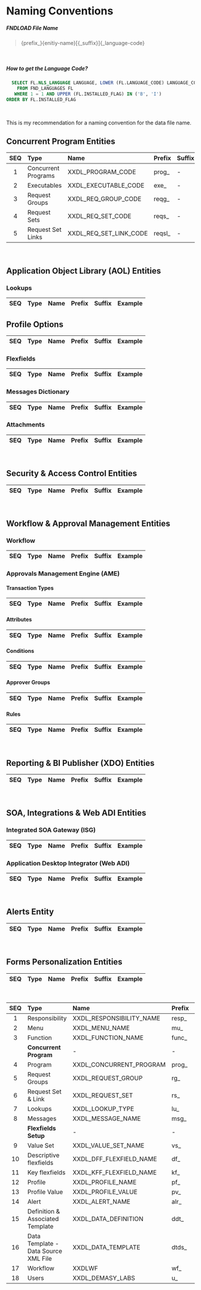 # Naming Conventions

##### FNDLOAD File Name
> {prefix_}{enitiy-name}[{_suffix}]{_language-code}

<br>

##### How to get the Language Code?
``` SQL
  SELECT FL.NLS_LANGUAGE LANGUAGE, LOWER (FL.LANGUAGE_CODE) LANGUAGE_CODE
    FROM FND_LANGUAGES FL
   WHERE 1 = 1 AND UPPER (FL.INSTALLED_FLAG) IN ('B', 'I')
ORDER BY FL.INSTALLED_FLAG
```

<br>

 
This is my recommendation for a naming convention for the data file name.

## Concurrent Program Entities
 | SEQ | Type                 | Name                   | Prefix | Suffix | Example |
 | :-: | :----------          | :----                  | :---   | :---   | :----   |
 | 1   | Concurrent Programs  | XXDL_PROGRAM_CODE      | prog_  |   -     | prog_XXDL_PROGRAM_CODE_us.ldt |
 | 2   | Executables          | XXDL_EXECUTABLE_CODE   | exe_   |   -     | exe_XXDL_EXECUTABLE_CODE_us.ldt |
 | 3   | Request Groups       | XXDL_REQ_GROUP_CODE    | reqg_  |   -     | reqg_XXDL_REQ_GROUP_CODE_us.ldt |
 | 4   | Request Sets         | XXDL_REQ_SET_CODE      | reqs_  |   -     | reqs_XXDL_REQ_SET_CODE_us.ldt |
 | 5   | Request Set Links    | XXDL_REQ_SET_LINK_CODE | reqsl_ |   -     | reqsl_XXDL_REQ_SET_LINK_CODE_us.ldt |

<br>

## Application Object Library (AOL) Entities

### Lookups
 | SEQ | Type                 | Name                   | Prefix | Suffix | Example |
 | :-: | :----------          | :----                  | :---   | :---   | :----   |
 
## Profile Options
 | SEQ | Type                 | Name                   | Prefix | Suffix | Example |
 | :-: | :----------          | :----                  | :---   | :---   | :----   |

### Flexfields
 | SEQ | Type                 | Name                   | Prefix | Suffix | Example |
 | :-: | :----------          | :----                  | :---   | :---   | :----   |

### Messages Dictionary
 | SEQ | Type                 | Name                   | Prefix | Suffix | Example |
 | :-: | :----------          | :----                  | :---   | :---   | :----   |

### Attachments
 | SEQ | Type                 | Name                   | Prefix | Suffix | Example |
 | :-: | :----------          | :----                  | :---   | :---   | :----   |

<br>

## Security & Access Control Entities
 | SEQ | Type                 | Name                   | Prefix | Suffix | Example |
 | :-: | :----------          | :----                  | :---   | :---   | :----   |

<br>

## Workflow & Approval Management Entities

### Workflow
 | SEQ | Type                 | Name                   | Prefix | Suffix | Example |
 | :-: | :----------          | :----                  | :---   | :---   | :----   |
 
### Approvals Management Engine (AME)

 #### Transaction Types
 | SEQ | Type                 | Name                   | Prefix | Suffix | Example |
 | :-: | :----------          | :----                  | :---   | :---   | :----   |
 
 #### Attributes
 | SEQ | Type                 | Name                   | Prefix | Suffix | Example |
 | :-: | :----------          | :----                  | :---   | :---   | :----   |
 
 #### Conditions
 | SEQ | Type                 | Name                   | Prefix | Suffix | Example |
 | :-: | :----------          | :----                  | :---   | :---   | :----   |
 
 #### Approver Groups
 | SEQ | Type                 | Name                   | Prefix | Suffix | Example |
 | :-: | :----------          | :----                  | :---   | :---   | :----   |
 
 #### Rules
 | SEQ | Type                 | Name                   | Prefix | Suffix | Example |
 | :-: | :----------          | :----                  | :---   | :---   | :----   |
 
 
<br>

## Reporting & BI Publisher (XDO) Entities
 | SEQ | Type                 | Name                   | Prefix | Suffix | Example |
 | :-: | :----------          | :----                  | :---   | :---   | :----   |

<br>

## SOA, Integrations & Web ADI Entities

### Integrated SOA Gateway (ISG)
 | SEQ | Type                 | Name                   | Prefix | Suffix | Example |
 | :-: | :----------          | :----                  | :---   | :---   | :----   |
 
### Application Desktop Integrator (Web ADI)
 | SEQ | Type                 | Name                   | Prefix | Suffix | Example |
 | :-: | :----------          | :----                  | :---   | :---   | :----   |

<br>

## Alerts Entity
 | SEQ | Type                 | Name                   | Prefix | Suffix | Example |
 | :-: | :----------          | :----                  | :---   | :---   | :----   |
 
<br>

## Forms Personalization Entities
 | SEQ | Type                 | Name                   | Prefix | Suffix | Example |
 | :-: | :----------          | :----                  | :---   | :---   | :----   |

<br>

 | SEQ       | Type                   | Name                           | Prefix | Suffix | Example |
 | :-:       | :----------            | :----                          | :---   | :---   | :----   |
 | 1         | Responsibility         | XXDL_RESPONSIBILITY_NAME       | resp_  |   -     | resp_XXDL_RESPONSIBILITY_NAME.ldt |
 | 2         | Menu                   | XXDL_MENU_NAME                 | mu_    |   -     | mu_XXDL_MENU_NAME.ldt |
 | 3         | Function               | XXDL_FUNCTION_NAME             | func_  |   -     | func_XXDL_FUNCTION_NAME.ldt |  
 |           | **Concurrent Program**                                  | -      |  -      |  -      | -|
 | 4         | Program                | XXDL_CONCURRENT_PROGRAM        | prog_  |   -     | prog_XXDL_CONCURRENT_PROGRAM.ldt |
 | 5         | Request Groups         | XXDL_REQUEST_GROUP             | rg_    |   -     | rg_XXDL_REQUEST_GROUP.ldt |
 | 6         | Request Set & Link     | XXDL_REQUEST_SET               | rs_    |   -     | rs_XXDL_REQUEST_SET.ldt | 
 | 7         | Lookups                | XXDL_LOOKUP_TYPE               | lu_    |   -     | lu_XXDL_LOOKUP_TYPE.ldt |
 | 8         | Messages               | XXDL_MESSAGE_NAME              | msg_   |   -     | msg_XXDL_MESSAGE_NAME.ldt |
 |           | **Flexfields Setup**   | -                              | -      |   -     | - |
 | 9         | Value Set              | XXDL_VALUE_SET_NAME            | vs_    |   -     | vs_XXDL_VALUE_SET_NAME.ldt |
 | 10        | Descriptive flexfields | XXDL_DFF_FLEXFIELD_NAME        | df_    |   -     | df_XXDL_DFF_FLEXFIELD_NAME.ldt |
 | 11        | Key flexfields         | XXDL_KFF_FLEXFIELD_NAME        | kf_    |   -     | kf_XXDL_KFF_FLEXFIELD_NAME.ldt |
 | 12        | Profile                | XXDL_PROFILE_NAME              | pf_    |   -     | pf_XXDL_PROFILE_NAME.ldt |
 | 13        | Profile Value          | XXDL_PROFILE_VALUE             | pv_    |   -     | pv_XXDL_PROFILE_VALUE.ldt | 
 | 14        | Alert                  | XXDL_ALERT_NAME                | alr_   |   -     | alr_XXDL_ALERT_NAME.ldt |
 | 15        | Definition & Associated Template | XXDL_DATA_DEFINITION    | ddt_   |   -     | ddt_XXDL_DATA_DEFINITION.ldt | 
 | 16        | Data Template - Data Source XML File | XXDL_DATA_TEMPLATE| dtds_  |   -     | dtds_XXDL_DATA_TEMPLATE.ldt |  
 | 17        | Workflow               | XXDLWF                         | wf_    |   -     | wf_XXDLWF.wft |
 | 18        | Users                  | XXDL_DEMASY_LABS               | u_     |   -     | user_DEMASY_LABS.ldt | 
 
